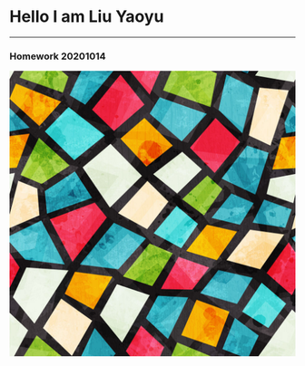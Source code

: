 # Hello I am Liu Yaoyu
-----
### Homework 20201014
![](https://raw.githubusercontent.com/ophwsjtu18/ohw20f/main/liuyaoyu/image.jpg)
